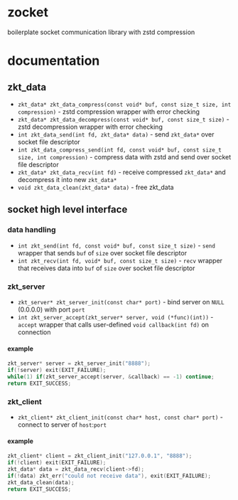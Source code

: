 # zocket
boilerplate socket communication library with zstd compression

# documentation
## zkt_data
- `zkt_data* zkt_data_compress(const void* buf, const size_t size, int compression)` - zstd compression wrapper with error checking
- `zkt_data* zkt_data_decompress(const void* buf, const size_t size)` - zstd decompression wrapper with error checking
- `int zkt_data_send(int fd, zkt_data* data)` - send `zkt_data*` over socket file descriptor
- `int zkt_data_compress_send(int fd, const void* buf, const size_t size, int compression)` - compress data with zstd and send over socket file descriptor
- `zkt_data* zkt_data_recv(int fd)` - receive compressed `zkt_data*` and decompress it into new `zkt_data*`
- `void zkt_data_clean(zkt_data* data)` - free zkt_data
## socket high level interface
### data handling
- `int zkt_send(int fd, const void* buf, const size_t size)` - `send` wrapper that sends `buf` of `size` over socket file descriptor
- `int zkt_recv(int fd, void* buf, const size_t size)` - `recv` wrapper that receives data into `buf` of `size` over socket file descriptor
### zkt_server
- `zkt_server* zkt_server_init(const char* port)` - bind server on `NULL` (0.0.0.0) with port `port`
- `int zkt_server_accept(zkt_server* server, void (*func)(int))` - `accept` wrapper that calls user-defined `void callback(int fd)` on connection
#### example
```c
zkt_server* server = zkt_server_init("8888");
if(!server) exit(EXIT_FAILURE);
while(1) if(zkt_server_accept(server, &callback) == -1) continue;
return EXIT_SUCCESS;
```
### zkt_client
- `zkt_client* zkt_client_init(const char* host, const char* port)` - connect to server of `host`:`port`
#### example
```c
zkt_client* client = zkt_client_init("127.0.0.1", "8888");
if(!client) exit(EXIT_FAILURE);
zkt_data* data = zkt_data_recv(client->fd);
if(!data) zkt_err("could not receive data"), exit(EXIT_FAILURE);
zkt_data_clean(data);
return EXIT_SUCCESS;
```
